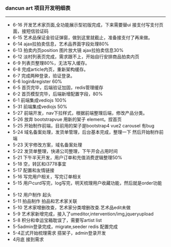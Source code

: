 ### dancun art 项目开发明细表
---
- 6-16 开发艺术家页面,全功能展示型初版完成，下来需要替ui 接支付写支付页面，接短信验证码
- 6-15 艺术品保证金验证弹窗，做到这里就截止，准备接支付了再来做。
- 6-14 ajax拉拍卖信息，艺术品界面字段处理80%
- 6-13 拍卖内页position 图片放大镜 ajax拉拍卖信息30%
- 6-12 淡村列表页完成，需求跟不上，开始自行安排商品拍卖内页
- 6-9  列表页整理80%，无法写入缓存。
- 6-8  完成article内页，重新架构缓存。
- 6-7  完成两种登录，验证登录。
- 6-6  login&register 60%
- 6-5  首页完毕，后端验证加固，redis管理缓存
- 6-2  首页模型完毕，后端新增配置字段，80%
- 6-1  前端集成vediojs 100%
- 5-31 前端集成vediojs 50%
- 5-27 前端开发，nav下拉样式，根据前端整理后端，修改产品分类。
- 5-26 放弃 bootstrapvue 用新的架子 element。捏首页
- 5-25 开始制作前端，目前用的架子是bootstrap4 vue2 carousel 有bug
- 5-24 域名备案处理，发货单管理，后台基本完成，整理一下 然后开始制作前端
- 5-23 天宇修改方案，域名备案处理
- 5-22 发货单整理，快递公司整理，下午开会占用时间
- 5-21 下午半天开发，用户订单和充值消费逻辑整理50%
- 5-18 空，转区和i3778事宜
- 5-17 配置和友情链接
- 5-16 写完用户相关，写完订单相关
- 5-15 用户curd写完，log写完，明天梳理用户收藏功能，然后就是order功能
- 
- 5-12 用户制作 起头
- 5-11 拍品制作 拍品和艺术家关联
- 5-10 艺术家增删改查，艺术家分类增删改查.艺术品edit未做
- 5-9 艺术家新增完成，接入了umeditor,intervention/img,jqueryupload
- 5-8 积分和幸运宝箱耽误了，需要写artist list
- 5-5admin登录完成，migrate,seeder redis 配置完成
- 5-4正式开始梳理需求 搭架子，admin登录开发
- 4月底 接到需求
